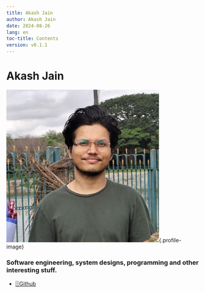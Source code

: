 ```yaml
---
title: Akash Jain
author: Akash Jain
date: 2024-08-26
lang: en
toc-title: Contents
version: v0.1.1
---
```


# Akash Jain

![](./resources/avatar.jpeg){.profile-image}

### Software engineering, system designs, programming and other interesting stuff. 

* [🗄️Github](https://github.com/ajcode404/)
